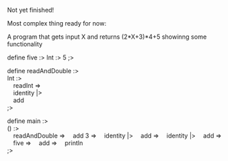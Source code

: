 Not yet finished!

Most complex thing ready for now:

A program that gets input X and returns (2*X+3)*4+5 showinng some functionality

define five :>
Int :>
    5
;>

define readAndDouble :>  
Int :>  
&emsp;readInt =>  
&emsp;identity |>  
&emsp;add  
;>  

define main :>  
() :>  
&emsp;readAndDouble => 
&emsp;add 3 => 
&emsp;identity |> 
&emsp;add => 
&emsp;identity |> 
&emsp;add => 
&emsp;five => 
&emsp;add => 
&emsp;println   
;>  

